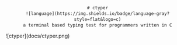<div align="center">
    
    # ctyper
    ![language](https://img.shields.io/badge/language-gray?style=flat&logo=c)
    a terminal based typing test for programmers written in C

</div>
![ctyper](docs/ctyper.png)

